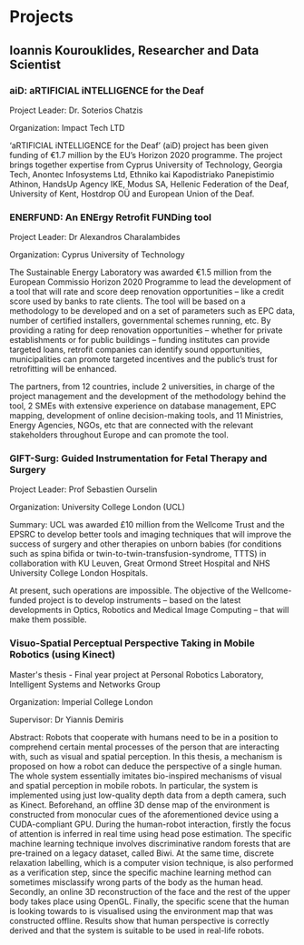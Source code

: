 # Projects
## Ioannis Kourouklides, Researcher and Data Scientist

### aiD: aRTIFICIAL iNTELLIGENCE for the Deaf

Project Leader: Dr. Soterios Chatzis

Organization: Impact Tech LTD

‘aRTIFICIAL iNTELLIGENCE for the Deaf’ (aiD) project has been given funding of €1.7 million by the EU’s Horizon 2020 programme. The project brings together expertise from Cyprus University of Technology, Georgia Tech, Anontec Infosystems Ltd, Ethniko kai Kapodistriako Panepistimio Athinon, HandsUp Agency IKE, Modus SA, Hellenic Federation of the Deaf, University of Kent, Hostdrop OÜ and European Union of the Deaf.

### ENERFUND: An ENErgy Retrofit FUNDing tool

Project Leader: Dr Alexandros Charalambides

Organization: Cyprus University of Technology

The Sustainable Energy Laboratory was awarded €1.5 million from the European Commissio Horizon 2020 Programme to lead the development of a tool that will rate and score deep renovation opportunities – like a credit score used by banks to rate clients. The tool will be based on a methodology to be developed and on a set of parameters such as EPC data, number of certified installers, governmental schemes running, etc. By providing a rating for deep renovation opportunities – whether for private establishments or for public buildings – funding institutes can provide targeted loans, retrofit companies can identify sound opportunities, municipalities can promote targeted incentives and the public’s trust for retrofitting will be enhanced.

The partners, from 12 countries, include 2 universities, in charge of the project management and the development of the methodology behind the tool, 2 SMEs with extensive experience on database management, EPC mapping, development of online decision-making tools, and 11 Ministries, Energy Agencies, NGOs, etc that are connected with the relevant stakeholders throughout Europe and can promote the tool.


### GIFT-Surg: Guided Instrumentation for Fetal Therapy and Surgery

Project Leader: Prof Sebastien Ourselin

Organization: University College London (UCL)

Summary: UCL was awarded £10 million from the Wellcome Trust and the EPSRC to develop better tools and imaging techniques that will improve the success of surgery and other therapies on unborn babies (for conditions such as spina bifida or twin-to-twin-transfusion-syndrome, TTTS) in collaboration with KU Leuven, Great Ormond Street Hospital and NHS University College London Hospitals.

At present, such operations are impossible. The objective of the Wellcome-funded project is to develop instruments – based on the latest developments in Optics, Robotics and Medical Image Computing – that will make them possible.



### Visuo-Spatial Perceptual Perspective Taking in Mobile Robotics (using Kinect)

Master's thesis - Final year project at Personal Robotics Laboratory, Intelligent Systems and Networks Group

Organization: Imperial College London


Supervisor: Dr Yiannis Demiris

Abstract: Robots that cooperate with humans need to be in a position to comprehend certain mental processes of the person that are interacting with, such as visual and spatial perception. In this thesis, a mechanism is proposed on how a robot can deduce the perspective of a single human. The whole system essentially imitates bio-inspired mechanisms of visual and spatial perception in mobile robots. In particular, the system is implemented using just low-quality depth data from a depth camera, such as Kinect. Beforehand, an offline 3D dense map of the environment is constructed from monocular cues of the aforementioned device using a CUDA-compliant GPU. During the human-robot interaction, firstly the focus of attention is inferred in real time using head pose estimation. The specific machine learning technique involves discriminative random forests that are pre-trained on a legacy dataset, called Biwi. At the same time, discrete relaxation labelling, which is a computer vision technique, is also performed as a verification step, since the specific machine learning method can sometimes misclassify wrong parts of the body as the human head. Secondly, an online 3D reconstruction of the face and the rest of the upper body takes place using OpenGL. Finally, the specific scene that the human is looking towards to is visualised using the environment map that was constructed offline. Results show that human perspective is correctly derived and that the system is suitable to be used in real-life robots.
